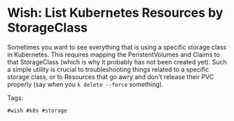 # Wish: List Kubernetes Resources by StorageClass

Sometimes you want to see everything that is using a specific storage
class in Kubernetes. This requires mapping the PeristentVolumes and
Claims to that StorageClass (which is why it probably has not been
created yet). Such a simple utility is crucial to troubleshooting things
related to a specific storage class, or to Resources that go awry and
don't release their PVC properly (say when you `k delete --force`
something).

Tags:

    #wish #k8s #storage
